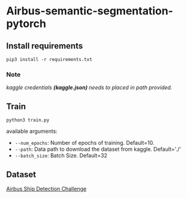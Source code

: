 # Airbus-semantic-segmentation-pytorch

## Install requirements

```
pip3 install -r requirements.txt
```

### Note

*kaggle credentials **(kaggle.json)** needs to placed in path provided.*

## Train

```
python3 train.py
```

available arguments:

- `--num_epochs`: Number of epochs of training. Default=10.
- `--path`: Data path to download the dataset from kaggle. Default='./'
- `--batch_size`: Batch Size. Default=32

## Dataset

[Airbus Ship Detection Challenge](https://www.kaggle.com/c/airbus-ship-detection/data)
